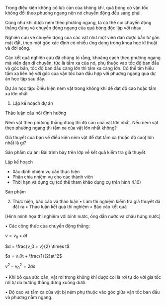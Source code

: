 Trong điều kiện không có lực cản của không khí, quả bóng có vận tốc không đổi theo phương ngang nên nó chuyển động đều sang phải.

Cũng như khi được ném theo phương ngang, ta có thể coi chuyển động thẳng đứng và chuyển động ngang của quả bóng độc lập với nhau.

Nghiên cứu về chuyển động của các vật như một viên đạn được bắn từ gần mặt đất, theo một góc xác định có nhiều ứng dụng trong khoa học kĩ thuật và đời sống.

Các kết quả nghiên cứu đã chứng tỏ rằng, khoảng cách theo phương ngang mà viên đạn di chuyển, tức là tầm xa của nó, phụ thuộc vào tốc độ ban đầu và góc bắn, tốc độ ban đầu càng lớn thì tầm xa càng lớn. Có thể tìm hiểu tầm xa liên hệ với góc của vận tốc ban đầu hợp với phương ngang qua dự án học tập sau đây.

Dự án học tập: Điều kiện ném vật trong không khí để đạt độ cao hoặc tầm xa lớn nhất

1. Lập kế hoạch dự án

Thảo luận câu hỏi định hướng

Ném vật theo phương thẳng đứng thì độ cao của vật lớn nhất. Nếu ném vật theo phương ngang thì tầm xa của vật lớn nhất không?

Giả thuyết của bạn về điều kiện ném vật để đạt tầm xa (hoặc độ cao) lớn nhất là gì?

Sản phẩm dự án: Bài trình bày trên lớp về kết quả kiểm tra giả thuyết.

Lập kế hoạch
- Xác định nhiệm vụ cần thực hiện
- Phân chia nhiệm vụ cho các thành viên
- Thời hạn và dụng cụ (có thể tham khảo dụng cụ trên hình 4.10)

Sản phẩm

2. Thực hiện, báo cáo và thảo luận
• Làm thí nghiệm kiểm tra giả thuyết đã đặt ra
• Thảo luận kết quả thí nghiệm
• Báo cáo kết quả

[Hình minh họa thí nghiệm với bình nước, ống dẫn nước và chậu hứng nước]

• Các công thức của chuyển động thẳng:

$v = v_0 + at$

$d = \frac{v_0 + v}{2} \times t$

$s = v_0t + \frac{1}{2}at^2$

$v^2 - v_0^2 = 2as$

• Khi bỏ qua sức cản, vật rơi trong không khí được coi là rơi tự do với gia tốc rơi tự do hướng thẳng đứng xuống dưới.

• Độ cao và tầm xa của vật bị ném phụ thuộc vào góc giữa vận tốc ban đầu và phương nằm ngang.